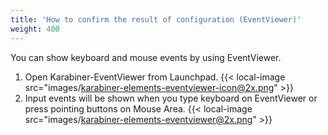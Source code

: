 ```yaml
---
title: 'How to confirm the result of configuration (EventViewer)'
weight: 400
---
```


You can show keyboard and mouse events by using EventViewer.

1.  Open Karabiner-EventViewer from Launchpad.
    {{< local-image src="images/karabiner-elements-eventviewer-icon@2x.png" >}}
2.  Input events will be shown when you type keyboard on EventViewer or press pointing buttons on Mouse Area.
    {{< local-image src="images/karabiner-elements-eventviewer@2x.png" >}}

